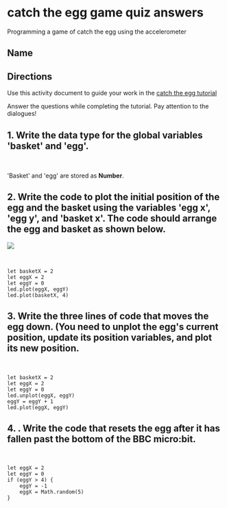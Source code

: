 # catch the egg game quiz answers

Programming a game of catch the egg using the accelerometer 

## Name

## Directions

Use this activity document to guide your work in the [catch the egg tutorial](/lessons/catch-the-egg-game/tutorial)

Answer the questions while completing the tutorial. Pay attention to the dialogues!

## 1. Write the data type for the global variables 'basket' and 'egg'.

<br/>

'Basket' and 'egg' are stored as **Number**.

## 2. Write the code to plot the initial position of the egg and the basket using the variables 'egg x', 'egg y', and 'basket x'. The code should arrange the egg and basket as shown below.

![](/static/mb/lessons/catch-the-egg-game-0.png)

<br/>

```blocks
let basketX = 2
let eggX = 2
let eggY = 0
led.plot(eggX, eggY)
led.plot(basketX, 4)
```

## 3. Write the three lines of code that moves the egg down. (You need to unplot the egg's current position, update its position variables, and plot its new position.

<br/>

```blocks
let basketX = 2
let eggX = 2
let eggY = 0
led.unplot(eggX, eggY)
eggY = eggY + 1
led.plot(eggX, eggY)
```

## 4. . Write the code that resets the egg after it has fallen past the bottom of the BBC micro:bit.

<br/>

```blocks
let eggX = 2
let eggY = 0
if (eggY > 4) {
    eggY = -1
    eggX = Math.random(5)
}
```

